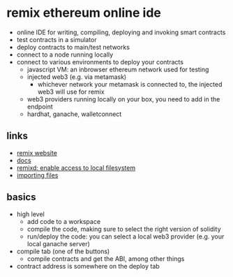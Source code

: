# remix ethereum online ide

- online IDE for writing, compiling, deploying and invoking smart contracts
- test contracts in a simulator
- deploy contracts to main/test networks
- connect to a node running locally
- connect to various environments to deploy your contracts
  - javascript VM: an inbrowser ethereum network used for testing
  - injected web3 (e.g. via metamask)
    - whichever network your metamask is connected to, the injected web3 will use for remix
  - web3 providers running locally on your box, you need to add in the endpoint
  - hardhat, ganache, walletconnect

## links

- [remix website](https://remix.ethereum.org)
- [docs](https://remix-ide.readthedocs.io/en/latest/)
- [remixd: enable access to local filesystem](https://remix-ide.readthedocs.io/en/latest/remixd.html)
- [importing files](https://remix-ide.readthedocs.io/en/latest/import.html)

## basics

- high level
  - add code to a workspace
  - compile the code, making sure to select the right version of solidity
  - run/deploy the code: you can select a local web3 provider (e.g. your local ganache server)
- compile tab (one of the buttons)
  - compile contracts and get the ABI, among other things
- contract address is somewhere on the deploy tab
